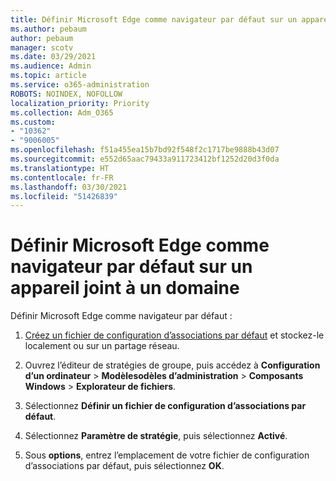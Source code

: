 ```yaml
---
title: Définir Microsoft Edge comme navigateur par défaut sur un appareil joint à un domaine
ms.author: pebaum
author: pebaum
manager: scotv
ms.date: 03/29/2021
ms.audience: Admin
ms.topic: article
ms.service: o365-administration
ROBOTS: NOINDEX, NOFOLLOW
localization_priority: Priority
ms.collection: Adm_O365
ms.custom:
- "10362"
- "9006005"
ms.openlocfilehash: f51a455ea15b7bd92f548f2c1717be9888b43d07
ms.sourcegitcommit: e552d65aac79433a911723412bf1252d20d3f0da
ms.translationtype: HT
ms.contentlocale: fr-FR
ms.lasthandoff: 03/30/2021
ms.locfileid: "51426839"
---
```

# <a name="set-microsoft-edge-as-the-default-browser-on-a-domain-joined-device"></a>Définir Microsoft Edge comme navigateur par défaut sur un appareil joint à un domaine

Définir Microsoft Edge comme navigateur par défaut : 

1. [Créez un fichier de configuration d’associations par défaut](https://go.microsoft.com/fwlink/?linkid=2132437) et stockez-le localement ou sur un partage réseau.

1. Ouvrez l’éditeur de stratégies de groupe, puis accédez à **Configuration d’un ordinateur** > **Modèlesodèles d’administration** > **Composants Windows** > **Explorateur de fichiers**.

1. Sélectionnez **Définir un fichier de configuration d’associations par défaut**.

1. Sélectionnez **Paramètre de stratégie**, puis sélectionnez **Activé**.

1. Sous **options**, entrez l’emplacement de votre fichier de configuration d’associations par défaut, puis sélectionnez **OK**.
